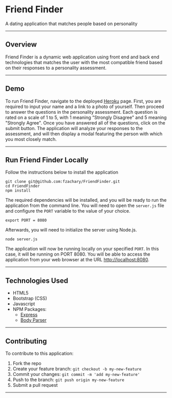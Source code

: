 # Friend Finder
A dating application that matches people based on personality

___

## Overview
Friend Finder is a dynamic web application using front end and back end technologies that matches the user with the most compatible friend based on their responses to a personality assessment.

___

## Demo
To run Friend Finder, navigate to the deployed [Heroku](#) page. First, you are required to input your name and a link to a photo of yourself. Then proceed to answer the questions in the personality assessment. Each question is rated on a scale of 1 to 5, with 1 meaning "Strongly Disagree" and 5 meaning "Strongly Agree". Once you have answered all of the questions, click on the submit button. The application will analyze your responses to the assessment, and will then display a modal featuring the person with which you most closely match.

___

## Run Friend Finder Locally
Follow the instructions below to install the application
```
git clone git@github.com:fzachary/FriendFinder.git
cd FriendFinder
npm install
```
The required dependencies will be installed, and you will be ready to run the application from the command line. You will need to open the `server.js` file and configure the `PORT` variable to the value of your choice.

```
export PORT = 8080
```
Afterwards, you will need to initialize the server using Node.js.

```
node server.js
```

The application will now be running locally on your specified `PORT`. In this case, it will be running on PORT 8080. You will be able to access the application from your web browser at the URL [http://localhost:8080](http://localhost:8080).

___

## Technologies Used
* HTML5
* Bootstrap (CSS)
* Javascript
* NPM Packages:
    - [Express](https://www.npmjs.com/package/express)
    - [Body Parser](https://www.npmjs.com/package/body-parser)

___

## Contributing
To contribute to this application:
1. Fork the repo
2. Create your feature branch: `git checkout -b my-new-feature`
3. Commit your changes: `git commit -m 'add my-new-feature'`
4. Push to the branch: `git push origin my-new-feature`
5. Submit a pull request

___
